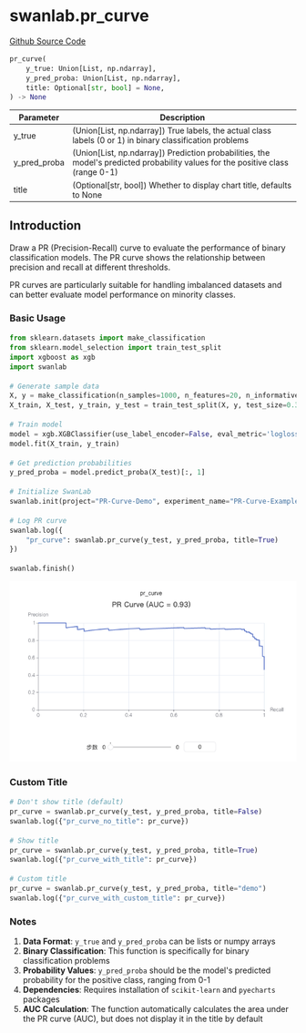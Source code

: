 # swanlab.pr_curve

[Github Source Code](https://github.com/SwanHubX/SwanLab/blob/main/swanlab/data/modules/custom_charts/metrics.py)

```python
pr_curve(
    y_true: Union[List, np.ndarray],
    y_pred_proba: Union[List, np.ndarray],
    title: Optional[str, bool] = None,
) -> None
```

| Parameter      | Description                                                                                                                           |
|--------------|--------------------------------------------------------------------------------------------------------------------------------------|
| y_true       | (Union[List, np.ndarray]) True labels, the actual class labels (0 or 1) in binary classification problems                                                                        |
| y_pred_proba | (Union[List, np.ndarray]) Prediction probabilities, the model's predicted probability values for the positive class (range 0-1)                                                                        |
| title        | (Optional[str, bool]) Whether to display chart title, defaults to None                                                                                                           |

## Introduction

Draw a PR (Precision-Recall) curve to evaluate the performance of binary classification models. The PR curve shows the relationship between precision and recall at different thresholds.

PR curves are particularly suitable for handling imbalanced datasets and can better evaluate model performance on minority classes.

### Basic Usage

```python
from sklearn.datasets import make_classification
from sklearn.model_selection import train_test_split
import xgboost as xgb
import swanlab

# Generate sample data
X, y = make_classification(n_samples=1000, n_features=20, n_informative=2, n_redundant=10, random_state=42)
X_train, X_test, y_train, y_test = train_test_split(X, y, test_size=0.3, random_state=42)

# Train model
model = xgb.XGBClassifier(use_label_encoder=False, eval_metric='logloss')
model.fit(X_train, y_train)

# Get prediction probabilities
y_pred_proba = model.predict_proba(X_test)[:, 1]

# Initialize SwanLab
swanlab.init(project="PR-Curve-Demo", experiment_name="PR-Curve-Example")

# Log PR curve
swanlab.log({
    "pr_curve": swanlab.pr_curve(y_test, y_pred_proba, title=True)
})

swanlab.finish()
```

![](./py-pr_curve/demo.png)

### Custom Title

```python
# Don't show title (default)
pr_curve = swanlab.pr_curve(y_test, y_pred_proba, title=False)
swanlab.log({"pr_curve_no_title": pr_curve})

# Show title
pr_curve = swanlab.pr_curve(y_test, y_pred_proba, title=True)
swanlab.log({"pr_curve_with_title": pr_curve})

# Custom title
pr_curve = swanlab.pr_curve(y_test, y_pred_proba, title="demo")
swanlab.log({"pr_curve_with_custom_title": pr_curve})
```

### Notes

1. **Data Format**: `y_true` and `y_pred_proba` can be lists or numpy arrays
2. **Binary Classification**: This function is specifically for binary classification problems
3. **Probability Values**: `y_pred_proba` should be the model's predicted probability for the positive class, ranging from 0-1
4. **Dependencies**: Requires installation of `scikit-learn` and `pyecharts` packages
5. **AUC Calculation**: The function automatically calculates the area under the PR curve (AUC), but does not display it in the title by default
